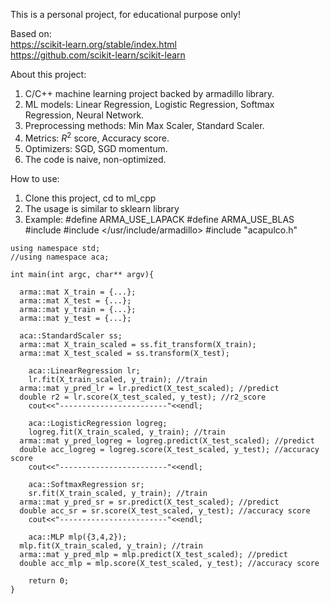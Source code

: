 This is a personal project, for educational purpose only!

Based on: \
  https://scikit-learn.org/stable/index.html \
  https://github.com/scikit-learn/scikit-learn

About this project:
  1. C/C++ machine learning project backed by armadillo library.
  2. ML models: Linear Regression, Logistic Regression, Softmax Regression, Neural Network.
  3. Preprocessing methods: Min Max Scaler, Standard Scaler.
  4. Metrics: $R^2$ score, Accuracy score.
  5. Optimizers: SGD, SGD momentum.
  6. The code is naive, non-optimized.

How to use:
  1. Clone this project, cd to ml_cpp
  2. The usage is similar to sklearn library
  3. Example:
    #define ARMA_USE_LAPACK
    #define ARMA_USE_BLAS
    #include <iostream>
    #include </usr/include/armadillo>
    #include "acapulco.h"
    
    
    using namespace std;
    //using namespace aca;
    
    int main(int argc, char** argv){

      arma::mat X_train = {...};
      arma::mat X_test = {...};
      arma::mat y_train = {...};
      arma::mat y_test = {...};

      aca::StandardScaler ss;
      arma::mat X_train_scaled = ss.fit_transform(X_train);
      arma::mat X_test_scaled = ss.transform(X_test);
      
    	aca::LinearRegression lr;
    	lr.fit(X_train_scaled, y_train); //train
      arma::mat y_pred_lr = lr.predict(X_test_scaled); //predict
      double r2 = lr.score(X_test_scaled, y_test); //r2_score
    	cout<<"------------------------"<<endl;
    
    	aca::LogisticRegression logreg;
    	logreg.fit(X_train_scaled, y_train); //train
      arma::mat y_pred_logreg = logreg.predict(X_test_scaled); //predict
      double acc_logreg = logreg.score(X_test_scaled, y_test); //accuracy score
    	cout<<"------------------------"<<endl;
    
    	aca::SoftmaxRegression sr;
    	sr.fit(X_train_scaled, y_train); //train
      arma::mat y_pred_sr = sr.predict(X_test_scaled); //predict
      double acc_sr = sr.score(X_test_scaled, y_test); //accuracy score	
    	cout<<"------------------------"<<endl;
     
    	aca::MLP mlp({3,4,2});
      mlp.fit(X_train_scaled, y_train); //train
      arma::mat y_pred_mlp = mlp.predict(X_test_scaled); //predict
      double acc_mlp = mlp.score(X_test_scaled, y_test); //accuracy score
      
    	return 0;
    }
  
